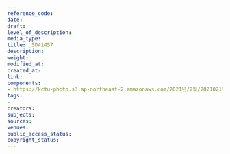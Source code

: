 ```yaml
---
reference_code: 
date: 
draft: 
level_of_description: 
media_type: 
title: _5D41457
description: 
weight: 
modified_at: 
created_at: 
link: 
components:
- https://kctu-photo.s3.ap-northeast-2.amazonaws.com/2021년/2월/20210219_백기완+선생+발인.영결식.하관/송승현/_5D41457.jpg
tags:
- 
creators: 
subjects: 
sources: 
venues: 
public_access_status: 
copyright_status: 
---
```

